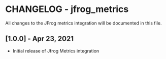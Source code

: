 # CHANGELOG - jfrog_metrics
All changes to the JFrog metrics integration will be documented in this file.

## [1.0.0] - Apr 23, 2021
* Initial release of Jfrog Metrics integration


